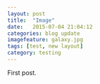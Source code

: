 ```yaml
---
layout: post
title:  "Image"
date:   2015-07-04 21:04:12
categories: blog update
imagefeature: galaxy.jpg
tags: [test, new layout]
category: testing
---
```

First post.
